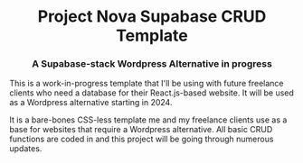 ﻿<h1 align="center">Project Nova Supabase CRUD Template</h1>
<h3 align="center">A Supabase-stack Wordpress Alternative in progress</h3>

<p>This is a work-in-progress template that I'll be using with future freelance clients who need a database for their React.js-based website. It will be used as a Wordpress alternative starting in 2024.</p>
<p>It is a bare-bones CSS-less template me and my freelance clients use as a base for websites that require a Wordpress alternative. All basic CRUD functions are coded in and this project will be going through numerous updates. </p>
